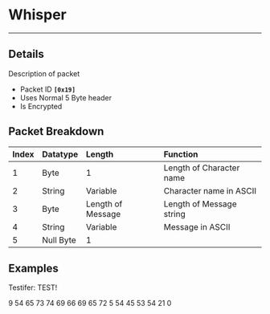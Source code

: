 # Whisper #

---


## Details ##

Description of packet
  * Packet ID **`[0x19]`**
  * Uses Normal 5 Byte header
  * Is Encrypted

## Packet Breakdown ##
| Index | Datatype | Length | Function |
|:------|:---------|:-------|:---------|
| 1 | Byte | 1 | Length of Character name |
| 2 | String | Variable | Character name in ASCII |
| 3 | Byte | Length of Message | Length of Message string |
| 4 | String | Variable | Message in ASCII |
| 5 | Null Byte | 1 |  |


## Examples ##

Testifer: TEST!

9 54 65 73 74 69 66 69 65 72 5 54 45 53 54 21 0